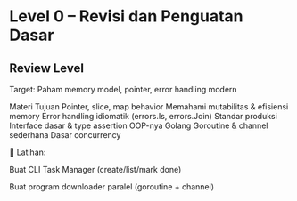 # Level 0 – Revisi dan Penguatan Dasar


## Review Level
Target: Paham memory model, pointer, error handling modern

Materi	Tujuan
Pointer, slice, map behavior	Memahami mutabilitas & efisiensi memory
Error handling idiomatik (errors.Is, errors.Join)	Standar produksi
Interface dasar & type assertion	OOP-nya Golang
Goroutine & channel sederhana	Dasar concurrency

🧪 Latihan:

Buat CLI Task Manager (create/list/mark done)

Buat program downloader paralel (goroutine + channel)